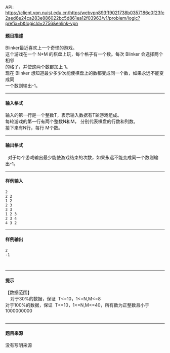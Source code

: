API: https://client.vpn.nuist.edu.cn/https/webvpn893ff9021738b0357186c0f23fc2aed6e24ca283e886022bc5d861ea12f03963/v1/problem/logic?prefix=b&logicId=2756&enlink-vpn

#### 题目描述

Blinker最近喜欢上一个奇怪的游戏。  
这个游戏在一个 N\*M 的棋盘上玩，每个格子有一个数。每次 Blinker 会选择两个相邻  
的格子，并使这两个数都加上 1。  
现在 Blinker 想知道最少多少次能使棋盘上的数都变成同一个数，如果永远不能变成同  
一个数则输出-1。  

---

#### 输入格式

输入的第一行是一个整数T，表示输入数据有T轮游戏组成。  
每轮游戏的第一行有两个整数N和M， 分别代表棋盘的行数和列数。  
接下来有N行，每行 M个数。   

---

#### 输出格式

  
  对于每个游戏输出最少能使游戏结束的次数，如果永远不能变成同一个数则输出-1。

---

#### 样例输入
```
2 
2 2 
1 2 
2 3 
3 3 
1 2 3 
2 3 4 
4 3 2 
```

---

#### 样例输出
```
2 
-1 

 
```

---

#### 提示

【数据范围】  
    对于30%的数据，保证  T<=10，1<=N,M<=8  
对于100%的数据，保证  T<=10，1<=N,M<=40，所有数为正整数且小于1000000000   
 

---

#### 题目来源

没有写明来源